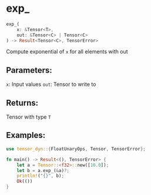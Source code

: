 # exp_
```rust
exp_(
    x: &Tensor<T>, 
    out: &Tensor<C> | Tensor<C>
) -> Result<Tensor<C>, TensorError>
```
Compute exponential of `x` for all elements with out
## Parameters:
`x`: Input values
`out`: Tensor to write to
## Returns:
Tensor with type `T`
## Examples:
```rust
use tensor_dyn::{FloatUnaryOps, Tensor, TensorError};

fn main() -> Result<(), TensorError> {
    let a = Tensor::<f32>::new([10.0]);
    let b = a.exp_(&a)?;
    println!("{}", b);
    Ok(())
}
```